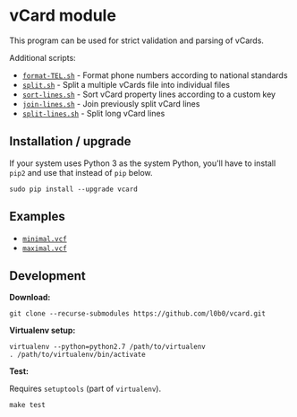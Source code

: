 vCard module
============

This program can be used for strict validation and parsing of vCards.

Additional scripts:

* [`format-TEL.sh`](format-TEL.sh) - Format phone numbers according to national standards
* [`split.sh`](split.sh) - Split a multiple vCards file into individual files
* [`sort-lines.sh`](sort-lines.sh) - Sort vCard property lines according to a custom key
* [`join-lines.sh`](join-lines.sh) - Join previously split vCard lines
* [`split-lines.sh`](split-lines.sh) - Split long vCard lines

Installation / upgrade
----------------------

If your system uses Python 3 as the system Python, you'll have to install `pip2` and use that instead of `pip` below.

    sudo pip install --upgrade vcard

Examples
--------

* [`minimal.vcf`](test/minimal.vcf)
* [`maximal.vcf`](test/maximal.vcf)

Development
-----------

**Download:**

    git clone --recurse-submodules https://github.com/l0b0/vcard.git

**Virtualenv setup:**

    virtualenv --python=python2.7 /path/to/virtualenv
    . /path/to/virtualenv/bin/activate

**Test:**

Requires `setuptools` (part of `virtualenv`).

    make test
